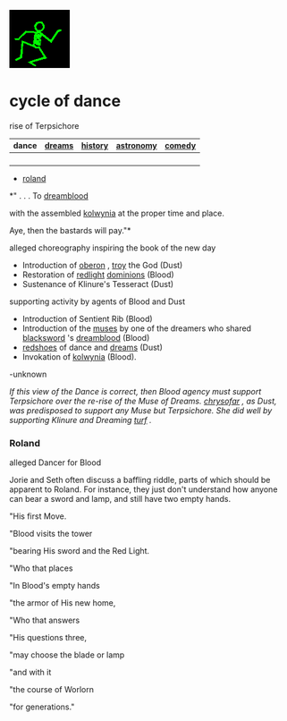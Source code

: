 ![dancer](assets/dancer.gif)

# cycle of dance

rise of Terpsichore

| **dance** |  [dreams](dreams.md)  |  [history](history.md)  |  [astronomy](astronomy.md)  |  [comedy](comedy.md)  | 
| --------- | --------------------- | ----------------------- | --------------------------- | --------------------- | 
| &nbsp;    | &nbsp;                | &nbsp;                  | &nbsp;                      | &nbsp;                | 

 - [roland](roland.md) 

 *" . . . To  [dreamblood](dreamblood.md) 

with the assembled  [kolwynia](kolwynia.md)  at the proper time and place.

Aye, then the bastards will pay."*

 alleged choreography inspiring the book of the new day 

* Introduction of  [oberon](oberon.md) ,  [troy](troy.md)  the God (Dust) 
* Restoration of  [redlight](redlight.md)   [dominions](dominions.md) (Blood) 
* Sustenance of Klinure's Tesseract (Dust) 

 supporting activity by agents of Blood and Dust 

* Introduction of Sentient Rib (Blood) 
* Introduction of the  [muses](muses.md)  by one of the dreamers who shared  [blacksword](blacksword.md) 's  [dreamblood](dreamblood.md)  (Blood) 
*  [redshoes](redshoes.md)  of dance and  [dreams](dreams.md)  (Dust) 
* Invokation of  [kolwynia](kolwynia.md)  (Blood). 

 -unknown

 *If this view of the Dance is correct, then Blood agency must support Terpsichore over the re-rise of the Muse of Dreams.  [chrysofar](chrysofar.md) , as Dust, was predisposed to support any Muse but Terpsichore. She did well by supporting Klinure and Dreaming  [turf](turf.md) .* 

### Roland

alleged Dancer for Blood

Jorie and Seth often discuss a baffling riddle, parts of which should be apparent to Roland. For instance, they just don't understand how anyone can bear a sword and lamp, and still have two empty hands.

"His first Move.

 "Blood visits the tower 

 "bearing His sword and the Red Light.

 "Who that places

 "In Blood's empty hands

 "the armor of His new home,

 "Who that answers 

 "His questions three,

 "may choose the blade or lamp

 "and with it 

 "the course of Worlorn 

 "for generations."

 